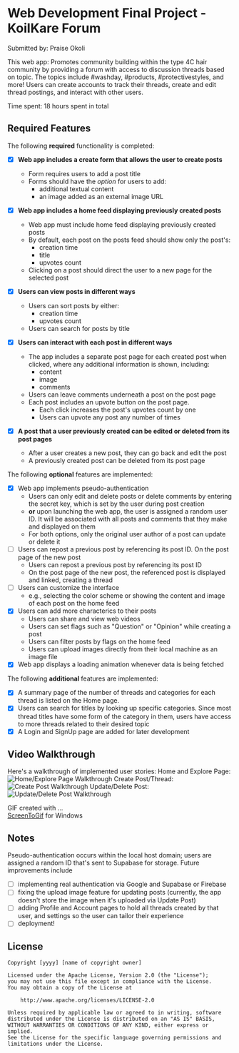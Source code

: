 # Web Development Final Project - KoilKare Forum

Submitted by: Praise Okoli

This web app: Promotes community building within the type 4C hair community by providing a forum with access to discussion threads based on topic. The topics include #washday, #products, #protectivestyles, and more! Users can create accounts to track their threads, create and edit thread postings, and interact with other users. 

Time spent: 18 hours spent in total

## Required Features

The following **required** functionality is completed:


- [X] **Web app includes a create form that allows the user to create posts**
  - Form requires users to add a post title
  - Forms should have the *option* for users to add: 
    - additional textual content
    - an image added as an external image URL
- [X] **Web app includes a home feed displaying previously created posts**
  - Web app must include home feed displaying previously created posts
  - By default, each post on the posts feed should show only the post's:
    - creation time
    - title 
    - upvotes count
  - Clicking on a post should direct the user to a new page for the selected post
- [X] **Users can view posts in different ways**
  - Users can sort posts by either:
    -  creation time
    -  upvotes count
  - Users can search for posts by title
- [X] **Users can interact with each post in different ways**
  - The app includes a separate post page for each created post when clicked, where any additional information is shown, including:
    - content
    - image
    - comments
  - Users can leave comments underneath a post on the post page
  - Each post includes an upvote button on the post page. 
    - Each click increases the post's upvotes count by one
    - Users can upvote any post any number of times

- [X] **A post that a user previously created can be edited or deleted from its post pages**
  - After a user creates a new post, they can go back and edit the post
  - A previously created post can be deleted from its post page

The following **optional** features are implemented:


- [X] Web app implements pseudo-authentication
  - Users can only edit and delete posts or delete comments by entering the secret key, which is set by the user during post creation
  - **or** upon launching the web app, the user is assigned a random user ID. It will be associated with all posts and comments that they make and displayed on them
  - For both options, only the original user author of a post can update or delete it
- [ ] Users can repost a previous post by referencing its post ID. On the post page of the new post
  - Users can repost a previous post by referencing its post ID
  - On the post page of the new post, the referenced post is displayed and linked, creating a thread
- [ ] Users can customize the interface
  - e.g., selecting the color scheme or showing the content and image of each post on the home feed
- [X] Users can add more characterics to their posts
  - Users can share and view web videos
  - Users can set flags such as "Question" or "Opinion" while creating a post
  - Users can filter posts by flags on the home feed
  - Users can upload images directly from their local machine as an image file
- [X] Web app displays a loading animation whenever data is being fetched

The following **additional** features are implemented:

* [X] A summary page of the number of threads and categories for each thread is listed on the Home page. 
* [X] Users can search for titles by looking up specific categories. Since most thread titles have some form of the category in them, users have access to more threads related to their desired topic
* [X] A Login and SignUp page are added for later development
 
## Video Walkthrough

Here's a walkthrough of implemented user stories:
Home and Explore Page:
<img src='https://i.imgur.com/n29dIN1.gif' title='Home/Explore Page Walkthrough' width='' alt='Home/Explore Page Walkthrough' />
Create Post/Thread:
<img src='https://i.imgur.com/7CebQRI.gif' title='Create Post Walkthrough' width='' alt='Create Post  Walkthrough' />
Update/Delete Post:
<img src='https://i.imgur.com/dbkR5EB.gif' title='Update/Delete Post Walkthrough' width='' alt='Update/Delete Post  Walkthrough' />

<!-- Replace this with whatever GIF tool you used! -->
GIF created with ...  
[ScreenToGif](https://www.screentogif.com/) for Windows


## Notes
Pseudo-authentication occurs within the local host domain; users are assigned a random ID that's sent to Supabase for storage. Future improvements include
* [ ] implementing real authentication via Google and Supabase or Firebase
* [ ] fixing the upload image feature for updating posts (currently, the app doesn't store the image when it's uploaded via Update Post)
* [ ] adding Profile and Account pages to hold all threads created by that user, and settings so the user can tailor their experience 
* [ ] deployment!

## License

    Copyright [yyyy] [name of copyright owner]

    Licensed under the Apache License, Version 2.0 (the "License");
    you may not use this file except in compliance with the License.
    You may obtain a copy of the License at

        http://www.apache.org/licenses/LICENSE-2.0

    Unless required by applicable law or agreed to in writing, software
    distributed under the License is distributed on an "AS IS" BASIS,
    WITHOUT WARRANTIES OR CONDITIONS OF ANY KIND, either express or implied.
    See the License for the specific language governing permissions and
    limitations under the License.
